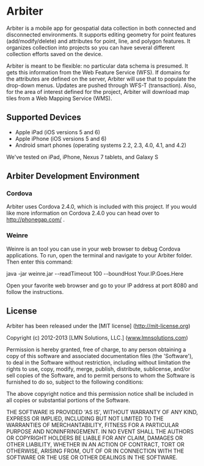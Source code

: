 # Arbiter

Arbiter is a mobile app for geospatial data collection in both connected and disconnected environments.  It supports editing geometry for point features (add/modify/delete) and attributes for point, line, and polygon features.  It organizes collection into projects so you can have several different collection efforts saved on the device.  

Arbiter is meant to be flexible: no particular data schema is presumed.  It gets this information from the Web Feature Service (WFS).  If domains for the attributes are defined on the server, Arbiter will use that to populate the drop-down menus.  Updates are pushed through WFS-T (transaction).  Also, for the area of interest defined for the project, Arbiter will download map tiles from a Web Mapping Service (WMS).

## Supported Devices

 * Apple iPad (iOS versions 5 and 6)
 * Apple iPhone (iOS versions 5 and 6)
 * Android smart phones (operating systems 2.2, 2.3, 4.0, 4.1, and 4.2)

We've tested on iPad, iPhone, Nexus 7 tablets, and Galaxy S

## Arbiter Development Environment

### Cordova
Arbiter uses Cordova 2.4.0, which is included with this project.
If you would like more information on Cordova 2.4.0 you can head over to http://phonegap.com/ .

### Weinre
Weinre is an tool you can use in your web browser to debug Cordova applications.
To run, open the terminal and navigate to your Arbiter folder. Then enter this command:

java -jar weinre.jar --readTimeout 100 --boundHost Your.IP.Goes.Here

Open your favorite web browser and go to your IP address at port 8080 and follow the instructions.

## License

Arbiter has been released under the [MIT license] (http://mit-license.org)

Copyright (c) 2012-2013 [LMN Solutions, LLC.] (www.lmnsolutions.com) 

Permission is hereby granted, free of charge, to any person obtaining a copy of this software and associated documentation files (the 'Software'), to deal in the Software without restriction, including without limitation the rights to use, copy, modify, merge, publish, distribute, sublicense, and/or sell copies of the Software, and to permit persons to whom the Software is furnished to do so, subject to the following conditions:

The above copyright notice and this permission notice shall be included in all copies or substantial portions of the Software.

THE SOFTWARE IS PROVIDED 'AS IS', WITHOUT WARRANTY OF ANY KIND, EXPRESS OR IMPLIED, INCLUDING BUT NOT LIMITED TO THE WARRANTIES OF MERCHANTABILITY, FITNESS FOR A PARTICULAR PURPOSE AND NONINFRINGEMENT. IN NO EVENT SHALL THE AUTHORS OR COPYRIGHT HOLDERS BE LIABLE FOR ANY CLAIM, DAMAGES OR OTHER LIABILITY, WHETHER IN AN ACTION OF CONTRACT, TORT OR OTHERWISE, ARISING FROM, OUT OF OR IN CONNECTION WITH THE SOFTWARE OR THE USE OR OTHER DEALINGS IN THE SOFTWARE.

